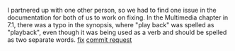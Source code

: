I partnered up with one other person, so we had to find one issue in the documentation for both of us to work on fixing. In the Multimedia chapter in 7.1, there was a typo in the synopsis, where "play back" was spelled as "playback", even though it was being used as a verb and should be spelled as two separate words.
[fix](myfix.diff)
[commit request](https://bugs.freebsd.org/bugzilla/show_bug.cgi?id=218073)

